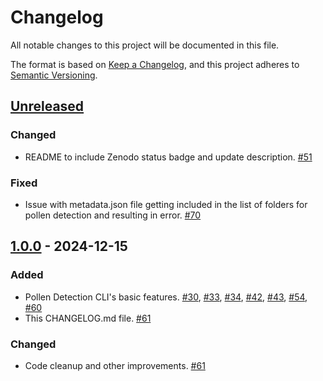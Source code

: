 # Changelog

All notable changes to this project will be documented in this file.

The format is based on [Keep a Changelog](https://keepachangelog.com/en/1.1.0/),
and this project adheres to [Semantic Versioning](https://semver.org/spec/v2.0.0.html).

## [Unreleased]

### Changed
- README to include Zenodo status badge and update description. [#51](https://github.com/paleopollen/palyim-issues/issues/61)

### Fixed
- Issue with metadata.json file getting included in the list of folders for pollen detection and resulting in error. [#70](https://github.com/paleopollen/palyim-issues/issues/70)

## [1.0.0] - 2024-12-15

### Added
- Pollen Detection CLI's basic features. [#30](https://github.com/paleopollen/palyim-issues/issues/30), [#33](https://github.com/paleopollen/palyim-issues/issues/33), [#34](https://github.com/paleopollen/palyim-issues/issues/34), [#42](https://github.com/paleopollen/palyim-issues/issues/42), [#43](https://github.com/paleopollen/palyim-issues/issues/43), [#54](https://github.com/paleopollen/palyim-issues/issues/54), [#60](https://github.com/paleopollen/palyim-issues/issues/60) 
- This CHANGELOG.md file. [#61](https://github.com/paleopollen/palyim-issues/issues/61)

### Changed
- Code cleanup and other improvements. [#61](https://github.com/paleopollen/palyim-issues/issues/61)

[unreleased]: https://github.com/paleopollen/pollen-detection-cli/compare/v1.0.0...HEAD 
[1.0.0]: https://github.com/paleopollen/pollen-detection-cli/releases/tag/v1.0.0